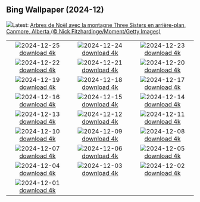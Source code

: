 ## Bing Wallpaper (2024-12)
![](https://www.bing.com/th?id=OHR.Christmas24_FR-CA6807039694_UHD.jpg&w=1000)Latest: [Arbres de Noël avec la montagne Three Sisters en arrière-plan, Canmore, Alberta (© Nick Fitzhardinge/Moment/Getty Images)](https://www.bing.com/th?id=OHR.Christmas24_FR-CA6807039694_UHD.jpg)

|      |      |      |
| :----: | :----: | :----: |
|![](https://www.bing.com/th?id=OHR.SantaSnowglobe_FR-CA6593059116_UHD.jpg&pid=hp&w=384&h=216&rs=1&c=4)2024-12-25 [download 4k](https://www.bing.com/th?id=OHR.SantaSnowglobe_FR-CA6593059116_UHD.jpg)|![](https://www.bing.com/th?id=OHR.FestivusCranes_FR-CA6325415770_UHD.jpg&pid=hp&w=384&h=216&rs=1&c=4)2024-12-24 [download 4k](https://www.bing.com/th?id=OHR.FestivusCranes_FR-CA6325415770_UHD.jpg)|![](https://www.bing.com/th?id=OHR.CrystalPier_FR-CA7850031267_UHD.jpg&pid=hp&w=384&h=216&rs=1&c=4)2024-12-23 [download 4k](https://www.bing.com/th?id=OHR.CrystalPier_FR-CA7850031267_UHD.jpg)|
|![](https://www.bing.com/th?id=OHR.SolsticeHalo_FR-CA5700741639_UHD.jpg&pid=hp&w=384&h=216&rs=1&c=4)2024-12-22 [download 4k](https://www.bing.com/th?id=OHR.SolsticeHalo_FR-CA5700741639_UHD.jpg)|![](https://www.bing.com/th?id=OHR.SantaClausVillage_FR-CA3164872000_UHD.jpg&pid=hp&w=384&h=216&rs=1&c=4)2024-12-21 [download 4k](https://www.bing.com/th?id=OHR.SantaClausVillage_FR-CA3164872000_UHD.jpg)|![](https://www.bing.com/th?id=OHR.SibiuRomania_FR-CA5341145448_UHD.jpg&pid=hp&w=384&h=216&rs=1&c=4)2024-12-20 [download 4k](https://www.bing.com/th?id=OHR.SibiuRomania_FR-CA5341145448_UHD.jpg)|
|![](https://www.bing.com/th?id=OHR.NutcrackerBallet_FR-CA2554047378_UHD.jpg&pid=hp&w=384&h=216&rs=1&c=4)2024-12-19 [download 4k](https://www.bing.com/th?id=OHR.NutcrackerBallet_FR-CA2554047378_UHD.jpg)|![](https://www.bing.com/th?id=OHR.ReinefjordenNorway_FR-CA4918243263_UHD.jpg&pid=hp&w=384&h=216&rs=1&c=4)2024-12-18 [download 4k](https://www.bing.com/th?id=OHR.ReinefjordenNorway_FR-CA4918243263_UHD.jpg)|![](https://www.bing.com/th?id=OHR.SalzburgSnow_FR-CA8518855447_UHD.jpg&pid=hp&w=384&h=216&rs=1&c=4)2024-12-17 [download 4k](https://www.bing.com/th?id=OHR.SalzburgSnow_FR-CA8518855447_UHD.jpg)|
|![](https://www.bing.com/th?id=OHR.MisurinaLake_FR-CA4286276291_UHD.jpg&pid=hp&w=384&h=216&rs=1&c=4)2024-12-16 [download 4k](https://www.bing.com/th?id=OHR.MisurinaLake_FR-CA4286276291_UHD.jpg)|![](https://www.bing.com/th?id=OHR.NorthernHawkOwl_FR-CA4030609030_UHD.jpg&pid=hp&w=384&h=216&rs=1&c=4)2024-12-15 [download 4k](https://www.bing.com/th?id=OHR.NorthernHawkOwl_FR-CA4030609030_UHD.jpg)|![](https://www.bing.com/th?id=OHR.ChristmasBudapest_FR-CA8168719338_UHD.jpg&pid=hp&w=384&h=216&rs=1&c=4)2024-12-14 [download 4k](https://www.bing.com/th?id=OHR.ChristmasBudapest_FR-CA8168719338_UHD.jpg)|
|![](https://www.bing.com/th?id=OHR.WildPoinsettia_FR-CA2997084184_UHD.jpg&pid=hp&w=384&h=216&rs=1&c=4)2024-12-13 [download 4k](https://www.bing.com/th?id=OHR.WildPoinsettia_FR-CA2997084184_UHD.jpg)|![](https://www.bing.com/th?id=OHR.DolomitesSky_FR-CA1628831705_UHD.jpg&pid=hp&w=384&h=216&rs=1&c=4)2024-12-12 [download 4k](https://www.bing.com/th?id=OHR.DolomitesSky_FR-CA1628831705_UHD.jpg)|![](https://www.bing.com/th?id=OHR.CornwallSnow_FR-CA1404648884_UHD.jpg&pid=hp&w=384&h=216&rs=1&c=4)2024-12-11 [download 4k](https://www.bing.com/th?id=OHR.CornwallSnow_FR-CA1404648884_UHD.jpg)|
|![](https://www.bing.com/th?id=OHR.GuanacosChile_FR-CA0938601929_UHD.jpg&pid=hp&w=384&h=216&rs=1&c=4)2024-12-10 [download 4k](https://www.bing.com/th?id=OHR.GuanacosChile_FR-CA0938601929_UHD.jpg)|![](https://www.bing.com/th?id=OHR.ReopeningNotreDame_FR-CA5489836690_UHD.jpg&pid=hp&w=384&h=216&rs=1&c=4)2024-12-09 [download 4k](https://www.bing.com/th?id=OHR.ReopeningNotreDame_FR-CA5489836690_UHD.jpg)|![](https://www.bing.com/th?id=OHR.TorontoWinterSkyline_FR-CA4116512200_UHD.jpg&pid=hp&w=384&h=216&rs=1&c=4)2024-12-08 [download 4k](https://www.bing.com/th?id=OHR.TorontoWinterSkyline_FR-CA4116512200_UHD.jpg)|
|![](https://www.bing.com/th?id=OHR.HelsinkiDusk_FR-CA2777107787_UHD.jpg&pid=hp&w=384&h=216&rs=1&c=4)2024-12-07 [download 4k](https://www.bing.com/th?id=OHR.HelsinkiDusk_FR-CA2777107787_UHD.jpg)|![](https://www.bing.com/th?id=OHR.MonoTufa_FR-CA2264462783_UHD.jpg&pid=hp&w=384&h=216&rs=1&c=4)2024-12-06 [download 4k](https://www.bing.com/th?id=OHR.MonoTufa_FR-CA2264462783_UHD.jpg)|![](https://www.bing.com/th?id=OHR.RhinosKenya_FR-CA8302013290_UHD.jpg&pid=hp&w=384&h=216&rs=1&c=4)2024-12-05 [download 4k](https://www.bing.com/th?id=OHR.RhinosKenya_FR-CA8302013290_UHD.jpg)|
|![](https://www.bing.com/th?id=OHR.JaipurFort_FR-CA8032465470_UHD.jpg&pid=hp&w=384&h=216&rs=1&c=4)2024-12-04 [download 4k](https://www.bing.com/th?id=OHR.JaipurFort_FR-CA8032465470_UHD.jpg)|![](https://www.bing.com/th?id=OHR.SnowMoose_FR-CA5366514612_UHD.jpg&pid=hp&w=384&h=216&rs=1&c=4)2024-12-03 [download 4k](https://www.bing.com/th?id=OHR.SnowMoose_FR-CA5366514612_UHD.jpg)|![](https://www.bing.com/th?id=OHR.IcebergsAntarctica_FR-CA4528106191_UHD.jpg&pid=hp&w=384&h=216&rs=1&c=4)2024-12-02 [download 4k](https://www.bing.com/th?id=OHR.IcebergsAntarctica_FR-CA4528106191_UHD.jpg)|
|![](https://www.bing.com/th?id=OHR.KilchurnAutumn_FR-CA4166920204_UHD.jpg&pid=hp&w=384&h=216&rs=1&c=4)2024-12-01 [download 4k](https://www.bing.com/th?id=OHR.KilchurnAutumn_FR-CA4166920204_UHD.jpg)|